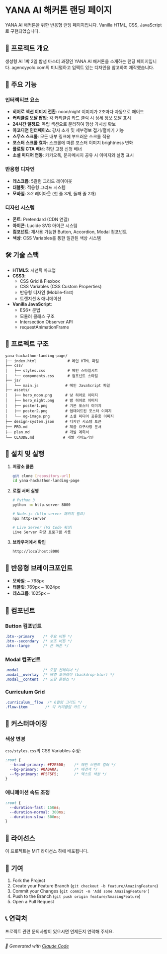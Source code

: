 # YANA AI 해커톤 랜딩 페이지

YANA AI 해커톤을 위한 반응형 랜딩 페이지입니다. Vanilla HTML, CSS, JavaScript로 구현되었습니다.

## 🎯 프로젝트 개요

생성형 AI 1박 2일 밤샘 마스터 과정인 YANA AI 해커톤을 소개하는 랜딩 페이지입니다. 
agencyyolo.com의 미니멀하고 임팩트 있는 디자인을 참고하여 제작했습니다.

## 🌟 주요 기능

### 인터랙티브 요소
- **히어로 섹션 이미지 전환**: noon/night 이미지가 2초마다 자동으로 페이드
- **커리큘럼 모달 팝업**: 각 커리큘럼 카드 클릭 시 상세 정보 모달 표시
- **24시간 일정표**: 독립 섹션으로 분리하여 항상 가시성 확보
- **아코디언 인터페이스**: 강사 소개 및 세부정보 접기/펼치기 기능
- **스무스 스크롤**: 모든 내부 링크에 부드러운 스크롤 적용
- **포스터 스크롤 효과**: 스크롤에 따른 포스터 이미지 brightness 변화
- **플로팅 CTA 배너**: 하단 고정 신청 배너
- **소셜 미디어 연동**: 카카오톡, 문자메시지 공유 시 이미지와 설명 표시

### 반응형 디자인
- **데스크톱**: 5칼럼 그리드 레이아웃
- **태블릿**: 적응형 그리드 시스템
- **모바일**: 3:2 레이아웃 (첫 줄 3개, 둘째 줄 2개)

### 디자인 시스템
- **폰트**: Pretendard (CDN 연결)
- **아이콘**: Lucide SVG 아이콘 시스템
- **컴포넌트**: 재사용 가능한 Button, Accordion, Modal 컴포넌트
- **색상**: CSS Variables를 통한 일관된 색상 시스템

## 🛠️ 기술 스택

- **HTML5**: 시맨틱 마크업
- **CSS3**: 
  - CSS Grid & Flexbox
  - CSS Variables (CSS Custom Properties)
  - 반응형 디자인 (Mobile-first)
  - 트랜지션 & 애니메이션
- **Vanilla JavaScript**:
  - ES6+ 문법
  - 모듈러 클래스 구조
  - Intersection Observer API
  - requestAnimationFrame

## 📁 프로젝트 구조

```
yana-hackathon-landing-page/
├── index.html              # 메인 HTML 파일
├── css/
│   ├── styles.css          # 메인 스타일시트
│   └── components.css      # 컴포넌트 스타일
├── js/
│   └── main.js            # 메인 JavaScript 파일
├── assets/
│   ├── hero_noon.png      # 낮 히어로 이미지
│   ├── hero_night.png     # 밤 히어로 이미지
│   ├── poster1.png        # 기본 포스터 이미지
│   ├── poster2.png        # 업데이트된 포스터 이미지
│   └── og-image.png       # 소셜 미디어 공유용 이미지
├── design-system.json     # 디자인 시스템 토큰
├── PRD.md                 # 제품 요구사항 문서
├── plan.md                # 개발 계획서
└── CLAUDE.md             # 개발 가이드라인

```

## 🚀 설치 및 실행

1. **저장소 클론**
   ```bash
   git clone [repository-url]
   cd yana-hackathon-landing-page
   ```

2. **로컬 서버 실행**
   ```bash
   # Python 3
   python -m http.server 8000
   
   # Node.js (http-server 패키지 필요)
   npx http-server
   
   # Live Server (VS Code 확장)
   Live Server 확장 프로그램 사용
   ```

3. **브라우저에서 확인**
   ```
   http://localhost:8000
   ```

## 📱 반응형 브레이크포인트

- **모바일**: ~ 768px
- **태블릿**: 769px ~ 1024px  
- **데스크톱**: 1025px ~

## 🎨 컴포넌트

### Button 컴포넌트
```css
.btn--primary    /* 주요 버튼 */
.btn--secondary  /* 보조 버튼 */
.btn--large      /* 큰 버튼 */
```

### Modal 컴포넌트
```css
.modal           /* 모달 컨테이너 */
.modal__overlay  /* 배경 오버레이 (backdrop-blur) */
.modal__content  /* 모달 콘텐츠 */
```

### Curriculum Grid
```css
.curriculum__flow  /* 6칼럼 그리드 */
.flow-item        /* 각 커리큘럼 카드 */
```

## 🔧 커스터마이징

### 색상 변경
`css/styles.css`의 CSS Variables 수정:
```css
:root {
  --brand-primary: #F2E500;    /* 메인 브랜드 컬러 */
  --bg-primary: #0A0A0A;       /* 배경색 */
  --fg-primary: #F5F5F5;       /* 텍스트 색상 */
}
```

### 애니메이션 속도 조정
```css
:root {
  --duration-fast: 150ms;
  --duration-normal: 300ms;
  --duration-slow: 500ms;
}
```

## 📄 라이선스

이 프로젝트는 MIT 라이선스 하에 배포됩니다.

## 🤝 기여

1. Fork the Project
2. Create your Feature Branch (`git checkout -b feature/AmazingFeature`)
3. Commit your Changes (`git commit -m 'Add some AmazingFeature'`)
4. Push to the Branch (`git push origin feature/AmazingFeature`)
5. Open a Pull Request

## 📞 연락처

프로젝트 관련 문의사항이 있으시면 언제든지 연락해 주세요.

---

*🤖 Generated with [Claude Code](https://claude.ai/code)*